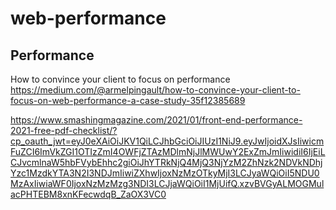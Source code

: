 # web-performance




## Performance
How to convince your client to focus on performance
https://medium.com/@armelpingault/how-to-convince-your-client-to-focus-on-web-performance-a-case-study-35f12385689

https://www.smashingmagazine.com/2021/01/front-end-performance-2021-free-pdf-checklist/?cp_oauth_jwt=eyJ0eXAiOiJKV1QiLCJhbGciOiJIUzI1NiJ9.eyJwIjoidXJsIiwicmFuZCI6ImVkZGI1OTIzZmI4OWFjZTAzMDlmNjJlMWUwY2ExZmJmIiwidiI6IjEiLCJvcmlnaW5hbFVybEhhc2giOiJhYTRkNjQ4MjQ3NjYzM2ZhNzk2NDVkNDhjYzc1MzdkYTA3N2I3NDJmIiwiZXhwIjoxNzMzOTkyMjI3LCJyaWQiOiI5NDU0MzAxIiwiaWF0IjoxNzMzMzg3NDI3LCJjaWQiOiI1MjUifQ.xzvBVGyALMOGMulacPHTEBM8xnKFecwdqB_ZaOX3VC0
